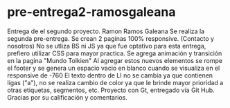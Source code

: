 # pre-entrega2-ramosgaleana
Entrega de el segundo proyecto. Ramon Ramos Galeana
Se realiza la segunda pre-entrega.
Se crean 2 paginas 100% responsive. (Contacto y nosotros)
No se utliza BS ni JS ya que fue optativo para esta entrega, prefiero utilizar CSS para mayor practica.
Se agrega animación y transición en la pagina "Mundo Tolkien"
Al agregar estos nuevos elementos se rompe el footer y se genera un espacio vacio en blanco cuando se visualiza en el responsive de -760
El texto dentro de LI no se cambia ya que contienen ligas ("a"), no se realiza cambio de color ya que le brinde mayor prioridad a otras etiquetas, segmentos, etc.
Proyecto con Gt, entregado vía Git Hub. 
Gracias por su calificación y comentarios.
